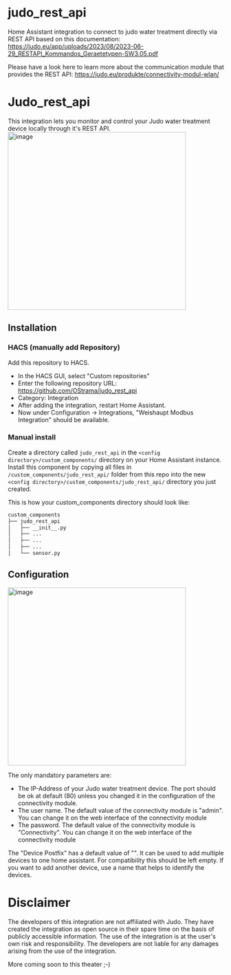 # judo_rest_api
Home Assistant integration to connect to judo water treatment directly via REST API based on this documentation:
https://judo.eu/app/uploads/2023/08/2023-06-29_RESTAPI_Kommandos_Geraetetypen-SW3.05.pdf

Please have a look here to learn more about the communication module that provides the REST API:
https://judo.eu/produkte/connectivity-modul-wlan/

# Judo_rest_api

This integration lets you monitor and control your Judo water treatment device locally through it's REST API.
<img width="414" alt="image" src="https://github.com/user-attachments/assets/5f979fc9-570d-47ac-9f79-d4769c379f81" />



## Installation

### HACS (manually add Repository)

Add this repository to HACS.
* In the HACS GUI, select "Custom repositories"
* Enter the following repository URL: https://github.com/OStrama/judo_rest_api
* Category: Integration
* After adding the integration, restart Home Assistant.
* Now under Configuration -> Integrations, "Weishaupt Modbus Integration" should be available.

### Manual install

Create a directory called `judo_rest_api` in the `<config directory>/custom_components/` directory on your Home Assistant
instance. Install this component by copying all files in `/custom_components/judo_rest_api/` folder from this repo into the
new `<config directory>/custom_components/judo_rest_api/` directory you just created.

This is how your custom_components directory should look like:

```bash
custom_components
├── judo_rest_api
│   ├── __init__.py
│   ├── ...
│   ├── ...
│   ├── ...
│   └── sensor.py  
```
## Configuration
<img width="414" alt="image" src="https://github.com/user-attachments/assets/da1ceee4-129d-45e9-9fec-400949b3f257" />

The only mandatory parameters are:
* The IP-Address of your Judo water treatment device. The port should be ok at default (80) unless you changed it in the configuration of the connectivity module.
* The user name. The default value of the connectivity module is "admin". You can change it on the web interface of the connectivity module
* The password. The default value of the connectivity module is "Connectivity". You can change it on the web interface of the connectivity module

The "Device Postfix" has a default value of "". It can be used to add multiple devices to one home assistant. For compatibility this should be left empty. If you want to add another device, use a name that helps to identify the devices.


# Disclaimer
The developers of this integration are not affiliated with Judo. They have created the integration as open source in their spare time on the basis of publicly accessible information. 
The use of the integration is at the user's own risk and responsibility. The developers are not liable for any damages arising from the use of the integration.


More coming soon to this theater ;-)
